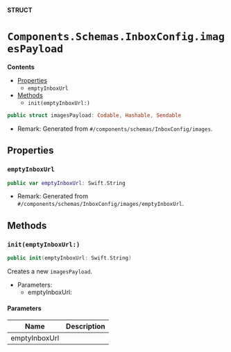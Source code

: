 **STRUCT**

# `Components.Schemas.InboxConfig.imagesPayload`

**Contents**

- [Properties](#properties)
  - `emptyInboxUrl`
- [Methods](#methods)
  - `init(emptyInboxUrl:)`

```swift
public struct imagesPayload: Codable, Hashable, Sendable
```

- Remark: Generated from `#/components/schemas/InboxConfig/images`.

## Properties
### `emptyInboxUrl`

```swift
public var emptyInboxUrl: Swift.String
```

- Remark: Generated from `#/components/schemas/InboxConfig/images/emptyInboxUrl`.

## Methods
### `init(emptyInboxUrl:)`

```swift
public init(emptyInboxUrl: Swift.String)
```

Creates a new `imagesPayload`.

- Parameters:
  - emptyInboxUrl:

#### Parameters

| Name | Description |
| ---- | ----------- |
| emptyInboxUrl |  |